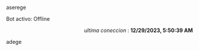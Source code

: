 aserege

<p>Bot activo: Offline</p>
<p align="right"><i>ultima coneccion</i> : <b>12/29/2023, 5:50:39 AM</b></p>

 adege
